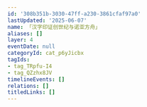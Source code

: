 ```yaml
---
id: '308b351b-3030-47ff-a230-3861cfaf97a0'
lastUpdated: '2025-06-07'
name: 「汉字印证创世纪与诺亚方舟」
aliases: []
layer: 4
eventDate: null
categoryId: cat_p6yJicbx
tagIds:
- tag_TRpfu-I4
- tag_QZzhx8JV
timelineEvents: []
relations: []
titledLinks: []
---
```


